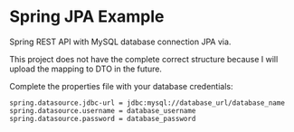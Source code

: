 # Spring JPA Example

Spring REST API with MySQL database connection JPA via.

This project does not have the complete correct structure because I will upload the mapping to DTO in the future.

Complete the properties file with your database credentials:

````
spring.datasource.jdbc-url = jdbc:mysql://database_url/database_name
spring.datasource.username = database_username
spring.datasource.password = database_password
````